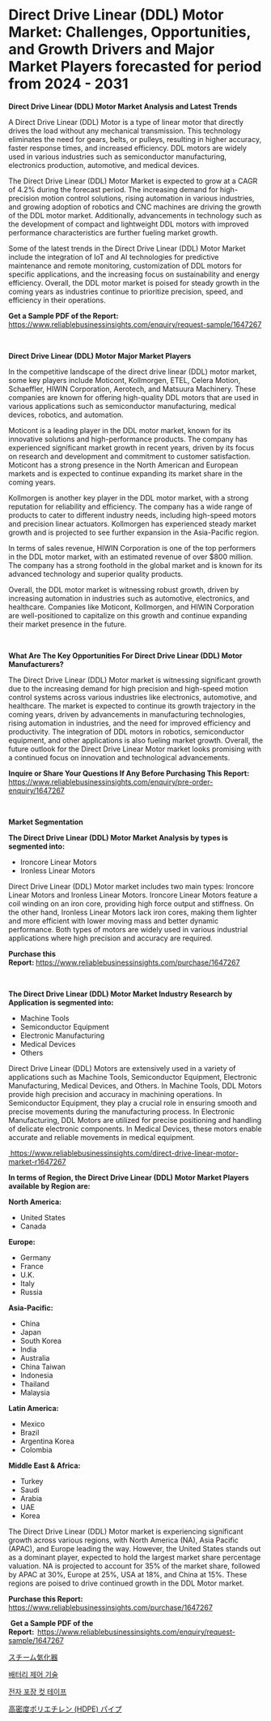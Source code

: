 <p><h1>Direct Drive Linear (DDL) Motor Market: Challenges, Opportunities, and Growth Drivers and Major Market Players forecasted for period from 2024 - 2031</h1></p><p><strong>Direct Drive Linear (DDL) Motor Market Analysis and Latest Trends</strong></p>
<p><p>A Direct Drive Linear (DDL) Motor is a type of linear motor that directly drives the load without any mechanical transmission. This technology eliminates the need for gears, belts, or pulleys, resulting in higher accuracy, faster response times, and increased efficiency. DDL motors are widely used in various industries such as semiconductor manufacturing, electronics production, automotive, and medical devices.</p><p>The Direct Drive Linear (DDL) Motor Market is expected to grow at a CAGR of 4.2% during the forecast period. The increasing demand for high-precision motion control solutions, rising automation in various industries, and growing adoption of robotics and CNC machines are driving the growth of the DDL motor market. Additionally, advancements in technology such as the development of compact and lightweight DDL motors with improved performance characteristics are further fueling market growth.</p><p>Some of the latest trends in the Direct Drive Linear (DDL) Motor Market include the integration of IoT and AI technologies for predictive maintenance and remote monitoring, customization of DDL motors for specific applications, and the increasing focus on sustainability and energy efficiency. Overall, the DDL motor market is poised for steady growth in the coming years as industries continue to prioritize precision, speed, and efficiency in their operations.</p></p>
<p><strong>Get a Sample PDF of the Report:&nbsp;</strong> <a href="https://www.reliablebusinessinsights.com/enquiry/request-sample/1647267">https://www.reliablebusinessinsights.com/enquiry/request-sample/1647267</a></p>
<p>&nbsp;</p>
<p><strong>Direct Drive Linear (DDL) Motor Major Market Players</strong></p>
<p><p>In the competitive landscape of the direct drive linear (DDL) motor market, some key players include Moticont, Kollmorgen, ETEL, Celera Motion, Schaeffler, HIWIN Corporation, Aerotech, and Matsuura Machinery. These companies are known for offering high-quality DDL motors that are used in various applications such as semiconductor manufacturing, medical devices, robotics, and automation.</p><p>Moticont is a leading player in the DDL motor market, known for its innovative solutions and high-performance products. The company has experienced significant market growth in recent years, driven by its focus on research and development and commitment to customer satisfaction. Moticont has a strong presence in the North American and European markets and is expected to continue expanding its market share in the coming years.</p><p>Kollmorgen is another key player in the DDL motor market, with a strong reputation for reliability and efficiency. The company has a wide range of products to cater to different industry needs, including high-speed motors and precision linear actuators. Kollmorgen has experienced steady market growth and is projected to see further expansion in the Asia-Pacific region.</p><p>In terms of sales revenue, HIWIN Corporation is one of the top performers in the DDL motor market, with an estimated revenue of over $800 million. The company has a strong foothold in the global market and is known for its advanced technology and superior quality products.</p><p>Overall, the DDL motor market is witnessing robust growth, driven by increasing automation in industries such as automotive, electronics, and healthcare. Companies like Moticont, Kollmorgen, and HIWIN Corporation are well-positioned to capitalize on this growth and continue expanding their market presence in the future.</p></p>
<p>&nbsp;</p>
<p><strong>What Are The Key Opportunities For Direct Drive Linear (DDL) Motor Manufacturers?</strong></p>
<p><p>The Direct Drive Linear (DDL) Motor market is witnessing significant growth due to the increasing demand for high precision and high-speed motion control systems across various industries like electronics, automotive, and healthcare. The market is expected to continue its growth trajectory in the coming years, driven by advancements in manufacturing technologies, rising automation in industries, and the need for improved efficiency and productivity. The integration of DDL motors in robotics, semiconductor equipment, and other applications is also fueling market growth. Overall, the future outlook for the Direct Drive Linear Motor market looks promising with a continued focus on innovation and technological advancements.</p></p>
<p><strong>Inquire or Share Your Questions If Any Before Purchasing This Report:</strong> <a href="https://www.reliablebusinessinsights.com/enquiry/pre-order-enquiry/1647267">https://www.reliablebusinessinsights.com/enquiry/pre-order-enquiry/1647267</a></p>
<p>&nbsp;</p>
<p><strong>Market Segmentation</strong></p>
<p><strong>The Direct Drive Linear (DDL) Motor Market Analysis by types is segmented into:</strong></p>
<p><ul><li>Ironcore Linear Motors</li><li>Ironless Linear Motors</li></ul></p>
<p><p>Direct Drive Linear (DDL) Motor market includes two main types: Ironcore Linear Motors and Ironless Linear Motors. Ironcore Linear Motors feature a coil winding on an iron core, providing high force output and stiffness. On the other hand, Ironless Linear Motors lack iron cores, making them lighter and more efficient with lower moving mass and better dynamic performance. Both types of motors are widely used in various industrial applications where high precision and accuracy are required.</p></p>
<p><strong>Purchase this Report:&nbsp;</strong><a href="https://www.reliablebusinessinsights.com/purchase/1647267">https://www.reliablebusinessinsights.com/purchase/1647267</a></p>
<p>&nbsp;</p>
<p><strong>The Direct Drive Linear (DDL) Motor Market Industry Research by Application is segmented into:</strong></p>
<p><ul><li>Machine Tools</li><li>Semiconductor Equipment</li><li>Electronic Manufacturing</li><li>Medical Devices</li><li>Others</li></ul></p>
<p><p>Direct Drive Linear (DDL) Motors are extensively used in a variety of applications such as Machine Tools, Semiconductor Equipment, Electronic Manufacturing, Medical Devices, and Others. In Machine Tools, DDL Motors provide high precision and accuracy in machining operations. In Semiconductor Equipment, they play a crucial role in ensuring smooth and precise movements during the manufacturing process. In Electronic Manufacturing, DDL Motors are utilized for precise positioning and handling of delicate electronic components. In Medical Devices, these motors enable accurate and reliable movements in medical equipment.</p></p>
<p><a href="https://www.reliablebusinessinsights.com/direct-drive-linear-motor-market-r1647267">&nbsp;https://www.reliablebusinessinsights.com/direct-drive-linear-motor-market-r1647267</a></p>
<p><strong>In terms of Region, the Direct Drive Linear (DDL) Motor Market Players available by Region are:</strong></p>
<p>
    <p> <strong> North America: </strong>
        <ul>
            <li>United States</li>
            <li>Canada</li>
        </ul>
        </p> 
    <p> <strong> Europe: </strong>
        <ul>
            <li>Germany</li>
            <li>France</li>
            <li>U.K.</li>
            <li>Italy</li>
            <li>Russia</li>
        </ul>
        </p> 
    <p> <strong> Asia-Pacific: </strong>
        <ul>
            <li>China</li>
            <li>Japan</li>
            <li>South Korea</li>
            <li>India</li>
            <li>Australia</li>
            <li>China Taiwan</li>
            <li>Indonesia</li>
            <li>Thailand</li>
            <li>Malaysia</li>
        </ul>
        </p> 
    <p> <strong> Latin America: </strong>
        <ul>
            <li>Mexico</li>
            <li>Brazil</li>
            <li>Argentina Korea</li>
            <li>Colombia</li>
        </ul>
        </p> 
    <p> <strong> Middle East & Africa: </strong>
        <ul>
            <li>Turkey</li>
            <li>Saudi</li>
            <li>Arabia</li>
            <li>UAE</li>
            <li>Korea</li>
        </ul>
    </p>
    </p>
<p><p>The Direct Drive Linear (DDL) Motor market is experiencing significant growth across various regions, with North America (NA), Asia Pacific (APAC), and Europe leading the way. However, the United States stands out as a dominant player, expected to hold the largest market share percentage valuation. NA is projected to account for 35% of the market share, followed by APAC at 30%, Europe at 25%, USA at 18%, and China at 15%. These regions are poised to drive continued growth in the DDL Motor market.</p></p>
<p><strong>Purchase this Report: </strong><a href="https://www.reliablebusinessinsights.com/purchase/1647267">https://www.reliablebusinessinsights.com/purchase/1647267</a></p>
<p>&nbsp;<strong>Get a Sample PDF of the Report:&nbsp;&nbsp;</strong><a href="https://www.reliablebusinessinsights.com/enquiry/request-sample/1647267">https://www.reliablebusinessinsights.com/enquiry/request-sample/1647267</a></p>
<p><strong></strong></p>
<p><p><a href="https://medium.com/@frankfurter35566/%E3%82%B9%E3%83%81%E3%83%BC%E3%83%A0%E5%8A%A0%E6%B9%BF%E5%99%A8%E5%B8%82%E5%A0%B4%E8%AA%BF%E6%9F%BB%E3%83%AC%E3%83%9D%E3%83%BC%E3%83%88%E3%81%AB%E3%81%AF-2024%E5%B9%B4%E3%81%8B%E3%82%892031%E5%B9%B4%E3%81%BE%E3%81%A7%E3%81%AE-%E3%81%AEcagr%E4%BA%88%E6%B8%AC%E3%81%AB%E3%81%8A%E3%81%91%E3%82%8B%E5%B8%82%E5%A0%B4%E8%A6%8F%E6%A8%A1-%E3%82%B7%E3%82%A7%E3%82%A2-%E6%88%90%E9%95%B7%E7%8E%87%E3%81%AE%E5%88%86%E6%9E%90%E3%81%8C%E5%90%AB%E3%81%BE%E3%82%8C%E3%81%A6%E3%81%84%E3%81%BE%E3%81%99-6f558a2eff48">スチーム気化器</a></p><p><a href="https://medium.com/@conormarvin1936/%EA%B8%80%EB%A1%9C%EB%B2%8C-%EB%B0%B0%ED%84%B0%EB%A6%AC-%EC%A0%9C%EC%96%B4-%EA%B8%B0%EC%88%A0-%EC%8B%9C%EC%9E%A5%EC%97%90-%EB%8C%80%ED%95%9C-%ED%8F%AC%EA%B4%84%EC%A0%81%EC%9D%B8-%EB%B6%84%EC%84%9D-%EC%84%B1%EC%9E%A5-%EB%8F%99%ED%96%A5-%EB%B0%8F-%EC%8B%9C%EC%9E%A5-%EC%A0%84%EB%A7%9D-2024-2031-4348d6a34499">배터리 제어 기술</a></p><p><a href="https://medium.com/@goonfghyt6587/%EC%A0%84%EC%9E%90-%ED%8F%AC%EC%9E%A5-%EC%BB%B7-%ED%85%8C%EC%9D%B4%ED%94%84-%EC%8B%9C%EC%9E%A5-%EC%A0%90%EC%9C%A0%EC%9C%A8-%EB%B0%8F-%EC%8B%9C%EC%9E%A5-%EB%B6%84%EC%84%9D-%EC%84%B1%EC%9E%A5-%EB%8F%99%ED%96%A5-%EB%B0%8F-2024%EB%85%84-2031%EB%85%84-%EA%B8%B0%EA%B0%84%EC%97%90-%EB%8C%80%ED%95%9C-%EC%98%88%EC%B8%A1-2c32b7815456">전자 포장 컷 테이프</a></p><p><a href="https://medium.com/@s.guest01/%E9%AB%98%E5%AF%86%E5%BA%A6%E3%83%9D%E3%83%AA%E3%82%A8%E3%83%81%E3%83%AC%E3%83%B3-hdpe-%E3%83%91%E3%82%A4%E3%83%97%E5%B8%82%E5%A0%B4%E4%BA%88%E6%B8%AC-%E5%B8%82%E5%A0%B4%E5%8B%95%E5%90%91-%E3%81%8A%E3%82%88%E3%81%B3%E5%BD%B1%E9%9F%BF%E5%88%86%E6%9E%90-2024%E5%B9%B4-2031%E5%B9%B4-da821945de48">高密度ポリエチレン (HDPE) パイプ</a></p></p>